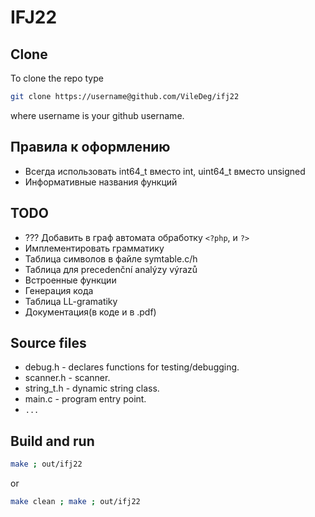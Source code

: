 # IFJ22
## Clone
To clone the repo type
```sh
git clone https://username@github.com/VileDeg/ifj22
```
where username is your github username.
## Правила к оформлению
- Всегда использовать int64_t вместо int, uint64_t вместо unsigned
- Информативные названия функций
## TODO
- ??? Добавить в граф автомата обработку ```<?php```, и ```?>```
- Имплементировать грамматику
- Таблица символов в файле symtable.c/h
- Таблица для precedenční analýzy výrazů
- Встроенные функции
- Генерация кода
- Таблица LL-gramatiky
- Документация(в коде и в .pdf)
## Source files
- debug.h    - declares functions for testing/debugging.
- scanner.h  - scanner.
- string_t.h - dynamic string class.
- main.c     - program entry point.
- ```...```
## Build and run
```sh
make ; out/ifj22
```
or
```sh
make clean ; make ; out/ifj22
```